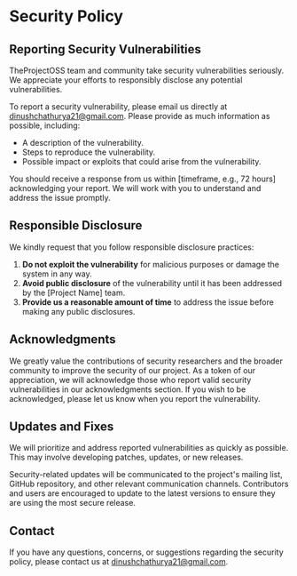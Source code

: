 # Security Policy

## Reporting Security Vulnerabilities

TheProjectOSS team and community take security vulnerabilities seriously. We appreciate your efforts to responsibly disclose any potential vulnerabilities.

To report a security vulnerability, please email us directly at [dinushchathurya21@gmail.com](mailto:dinushchathurya21@gmail.com). Please provide as much information as possible, including:

- A description of the vulnerability.
- Steps to reproduce the vulnerability.
- Possible impact or exploits that could arise from the vulnerability.

You should receive a response from us within [timeframe, e.g., 72 hours] acknowledging your report. We will work with you to understand and address the issue promptly.

## Responsible Disclosure

We kindly request that you follow responsible disclosure practices:

1. **Do not exploit the vulnerability** for malicious purposes or damage the system in any way.
2. **Avoid public disclosure** of the vulnerability until it has been addressed by the [Project Name] team.
3. **Provide us a reasonable amount of time** to address the issue before making any public disclosures.

## Acknowledgments

We greatly value the contributions of security researchers and the broader community to improve the security of our project. As a token of our appreciation, we will acknowledge those who report valid security vulnerabilities in our acknowledgments section. If you wish to be acknowledged, please let us know when you report the vulnerability.

## Updates and Fixes

We will prioritize and address reported vulnerabilities as quickly as possible. This may involve developing patches, updates, or new releases.

Security-related updates will be communicated to the project's mailing list, GitHub repository, and other relevant communication channels. Contributors and users are encouraged to update to the latest versions to ensure they are using the most secure release.

## Contact

If you have any questions, concerns, or suggestions regarding the security policy, please contact us at [dinushchathurya21@gmail.com](mailto:dinushchathurya21@gmail.com).
